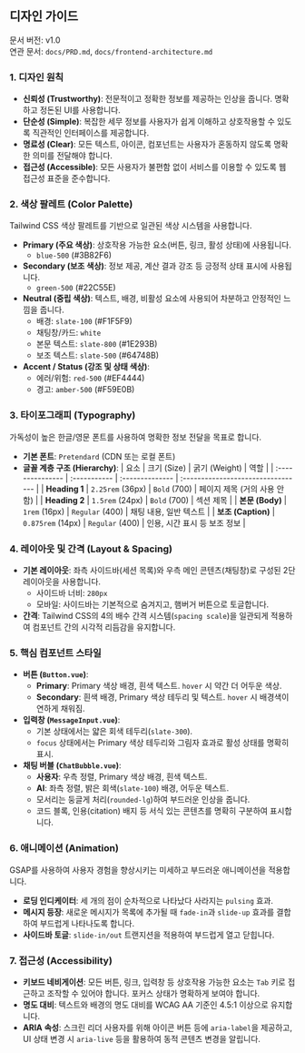 ## 디자인 가이드

문서 버전: v1.0  
연관 문서: `docs/PRD.md`, `docs/frontend-architecture.md`

### 1. 디자인 원칙

-   **신뢰성 (Trustworthy)**: 전문적이고 정확한 정보를 제공하는 인상을 줍니다. 명확하고 정돈된 UI를 사용합니다.
-   **단순성 (Simple)**: 복잡한 세무 정보를 사용자가 쉽게 이해하고 상호작용할 수 있도록 직관적인 인터페이스를 제공합니다.
-   **명료성 (Clear)**: 모든 텍스트, 아이콘, 컴포넌트는 사용자가 혼동하지 않도록 명확한 의미를 전달해야 합니다.
-   **접근성 (Accessible)**: 모든 사용자가 불편함 없이 서비스를 이용할 수 있도록 웹 접근성 표준을 준수합니다.

### 2. 색상 팔레트 (Color Palette)

Tailwind CSS 색상 팔레트를 기반으로 일관된 색상 시스템을 사용합니다.

-   **Primary (주요 색상)**: 상호작용 가능한 요소(버튼, 링크, 활성 상태)에 사용됩니다.
    -   `blue-500` (#3B82F6)
-   **Secondary (보조 색상)**: 정보 제공, 계산 결과 강조 등 긍정적 상태 표시에 사용됩니다.
    -   `green-500` (#22C55E)
-   **Neutral (중립 색상)**: 텍스트, 배경, 비활성 요소에 사용되어 차분하고 안정적인 느낌을 줍니다.
    -   배경: `slate-100` (#F1F5F9)
    -   채팅창/카드: `white`
    -   본문 텍스트: `slate-800` (#1E293B)
    -   보조 텍스트: `slate-500` (#64748B)
-   **Accent / Status (강조 및 상태 색상)**:
    -   에러/위험: `red-500` (#EF4444)
    -   경고: `amber-500` (#F59E0B)

### 3. 타이포그래피 (Typography)

가독성이 높은 한글/영문 폰트를 사용하여 명확한 정보 전달을 목표로 합니다.

-   **기본 폰트**: `Pretendard` (CDN 또는 로컬 폰트)
-   **글꼴 계층 구조 (Hierarchy)**:
    | 요소             | 크기 (Size)  | 굵기 (Weight)   | 역할                               |
    | :--------------- | :----------- | :-------------- | :--------------------------------- |
    | **Heading 1**    | `2.25rem` (36px) | `Bold` (700)      | 페이지 제목 (거의 사용 안 함)      |
    | **Heading 2**    | `1.5rem` (24px)  | `Bold` (700)      | 섹션 제목                          |
    | **본문 (Body)**      | `1rem` (16px)    | `Regular` (400) | 채팅 내용, 일반 텍스트             |
    | **보조 (Caption)** | `0.875rem` (14px) | `Regular` (400) | 인용, 시간 표시 등 보조 정보 |

### 4. 레이아웃 및 간격 (Layout & Spacing)

-   **기본 레이아웃**: 좌측 사이드바(세션 목록)와 우측 메인 콘텐츠(채팅창)로 구성된 2단 레이아웃을 사용합니다.
    -   사이드바 너비: `280px`
    -   모바일: 사이드바는 기본적으로 숨겨지고, 햄버거 버튼으로 토글합니다.
-   **간격**: Tailwind CSS의 4의 배수 간격 시스템(`spacing scale`)을 일관되게 적용하여 컴포넌트 간의 시각적 리듬감을 유지합니다.

### 5. 핵심 컴포넌트 스타일

-   **버튼 (`Button.vue`)**:
    -   **Primary**: Primary 색상 배경, 흰색 텍스트. `hover` 시 약간 더 어두운 색상.
    -   **Secondary**: 흰색 배경, Primary 색상 테두리 및 텍스트. `hover` 시 배경색이 연하게 채워짐.
-   **입력창 (`MessageInput.vue`)**:
    -   기본 상태에서는 얇은 회색 테두리(`slate-300`).
    -   `focus` 상태에서는 Primary 색상 테두리와 그림자 효과로 활성 상태를 명확히 표시.
-   **채팅 버블 (`ChatBubble.vue`)**:
    -   **사용자**: 우측 정렬, Primary 색상 배경, 흰색 텍스트.
    -   **AI**: 좌측 정렬, 밝은 회색(`slate-100`) 배경, 어두운 텍스트.
    -   모서리는 둥글게 처리(`rounded-lg`)하여 부드러운 인상을 줍니다.
    -   코드 블록, 인용(citation) 배지 등 서식 있는 콘텐츠를 명확히 구분하여 표시합니다.

### 6. 애니메이션 (Animation)

GSAP를 사용하여 사용자 경험을 향상시키는 미세하고 부드러운 애니메이션을 적용합니다.

-   **로딩 인디케이터**: 세 개의 점이 순차적으로 나타났다 사라지는 `pulsing` 효과.
-   **메시지 등장**: 새로운 메시지가 목록에 추가될 때 `fade-in`과 `slide-up` 효과를 결합하여 부드럽게 나타나도록 합니다.
-   **사이드바 토글**: `slide-in/out` 트랜지션을 적용하여 부드럽게 열고 닫힙니다.

### 7. 접근성 (Accessibility)

-   **키보드 네비게이션**: 모든 버튼, 링크, 입력창 등 상호작용 가능한 요소는 `Tab` 키로 접근하고 조작할 수 있어야 합니다. 포커스 상태가 명확하게 보여야 합니다.
-   **명도 대비**: 텍스트와 배경의 명도 대비를 WCAG AA 기준인 4.5:1 이상으로 유지합니다.
-   **ARIA 속성**: 스크린 리더 사용자를 위해 아이콘 버튼 등에 `aria-label`을 제공하고, UI 상태 변경 시 `aria-live` 등을 활용하여 동적 콘텐츠 변경을 알립니다.
